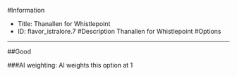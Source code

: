 #Information
 - Title: Thanallen for Whistlepoint
 - ID: flavor_istralore.7
#Description
Thanallen for Whistlepoint
#Options

___
##Good

###AI weighting:
AI weights this option at 1


